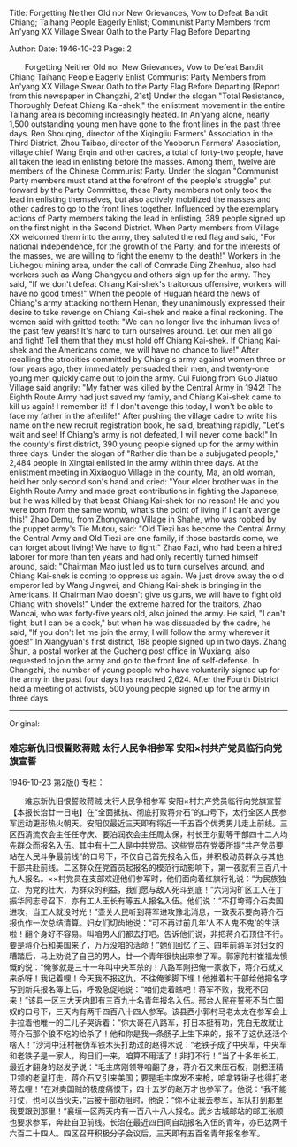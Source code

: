 Title: Forgetting Neither Old nor New Grievances, Vow to Defeat Bandit Chiang; Taihang People Eagerly Enlist; Communist Party Members from An'yang XX Village Swear Oath to the Party Flag Before Departing

Author: 
Date: 1946-10-23
Page: 2

　　Forgetting Neither Old nor New Grievances, Vow to Defeat Bandit Chiang
    Taihang People Eagerly Enlist
    Communist Party Members from An'yang XX Village Swear Oath to the Party Flag Before Departing
    [Report from this newspaper in Changzhi, 21st] Under the slogan "Total Resistance, Thoroughly Defeat Chiang Kai-shek," the enlistment movement in the entire Taihang area is becoming increasingly heated. In An'yang alone, nearly 1,500 outstanding young men have gone to the front lines in the past three days. Ren Shouqing, director of the Xiqingliu Farmers' Association in the Third District, Zhou Taibao, director of the Yaoborun Farmers' Association, village chief Wang Erqin and other cadres, a total of forty-two people, have all taken the lead in enlisting before the masses. Among them, twelve are members of the Chinese Communist Party. Under the slogan "Communist Party members must stand at the forefront of the people's struggle" put forward by the Party Committee, these Party members not only took the lead in enlisting themselves, but also actively mobilized the masses and other cadres to go to the front lines together. Influenced by the exemplary actions of Party members taking the lead in enlisting, 389 people signed up on the first night in the Second District. When Party members from Village XX welcomed them into the army, they saluted the red flag and said, "For national independence, for the growth of the Party, and for the interests of the masses, we are willing to fight the enemy to the death!" Workers in the Liuhegou mining area, under the call of Comrade Ding Zhenhua, also had workers such as Wang Changyou and others sign up for the army. They said, "If we don't defeat Chiang Kai-shek's traitorous offensive, workers will have no good times!" When the people of Huguan heard the news of Chiang's army attacking northern Henan, they unanimously expressed their desire to take revenge on Chiang Kai-shek and make a final reckoning. The women said with gritted teeth: "We can no longer live the inhuman lives of the past few years! It's hard to turn ourselves around. Let our men all go and fight! Tell them that they must hold off Chiang Kai-shek. If Chiang Kai-shek and the Americans come, we will have no chance to live!" After recalling the atrocities committed by Chiang's army against women three or four years ago, they immediately persuaded their men, and twenty-one young men quickly came out to join the army. Cui Fulong from Guo Jiatuo Village said angrily: "My father was killed by the Central Army in 1942! The Eighth Route Army had just saved my family, and Chiang Kai-shek came to kill us again! I remember it! If I don't avenge this today, I won't be able to face my father in the afterlife!" After pushing the village cadre to write his name on the new recruit registration book, he said, breathing rapidly, "Let's wait and see! If Chiang's army is not defeated, I will never come back!" In the county's first district, 390 young people signed up for the army within three days. Under the slogan of "Rather die than be a subjugated people," 2,484 people in Xingtai enlisted in the army within three days. At the enlistment meeting in Xixiaoguo Village in the county, Ma, an old woman, held her only second son's hand and cried: "Your elder brother was in the Eighth Route Army and made great contributions in fighting the Japanese, but he was killed by that beast Chiang Kai-shek for no reason! He and you were born from the same womb, what's the point of living if I can't avenge this!" Zhao Demu, from Zhongwang Village in Shahe, who was robbed by the puppet army's Tie Mutou, said: "Old Tiezi has become the Central Army, the Central Army and Old Tiezi are one family, if those bastards come, we can forget about living! We have to fight!" Zhao Fazi, who had been a hired laborer for more than ten years and had only recently turned himself around, said: "Chairman Mao just led us to turn ourselves around, and Chiang Kai-shek is coming to oppress us again. We just drove away the old emperor led by Wang Jingwei, and Chiang Kai-shek is bringing in the Americans. If Chairman Mao doesn't give us guns, we will have to fight old Chiang with shovels!" Under the extreme hatred for the traitors, Zhao Wancai, who was forty-five years old, also joined the army. He said, "I can't fight, but I can be a cook," but when he was dissuaded by the cadre, he said, "If you don't let me join the army, I will follow the army wherever it goes!" In Xiangyuan's first district, 188 people signed up in two days. Zhang Shun, a postal worker at the Gucheng post office in Wuxiang, also requested to join the army and go to the front line of self-defense. In Changzhi, the number of young people who have voluntarily signed up for the army in the past four days has reached 2,624. After the Fourth District held a meeting of activists, 500 young people signed up for the army in three days.



<hr /> 

Original: 


### 难忘新仇旧恨誓败蒋贼  太行人民争相参军  安阳×村共产党员临行向党旗宣誓

1946-10-23
第2版()
专栏：

　　难忘新仇旧恨誓败蒋贼
    太行人民争相参军
    安阳×村共产党员临行向党旗宣誓
    【本报长治廿一日电】在“全面抵抗、彻底打败蒋介石”的口号下，太行全区人民参军运动更形热火朝天。安阳仅最近三天即有将近一千五百个优秀男儿走上前线。三区西清流农会主任任守庆、要泊润农会主任周太保，村长王尔勤等干部四十二人均先群众而报名入伍。其中有十二人是中共党员。这些党员在党委所提“共产党员要站在人民斗争最前线”的口号下，不仅自己首先报名入伍，并积极动员群众与其他干部共赴前线。二区群众在党首员起报名的模范行动影响下，第一夜就有三百八十九人报名。××村党员在支部欢迎他们参军时，他们面向着红旗行礼说：“为民族独立、为党的壮大，为群众的利益，我们愿与敌人死斗到底！”六河沟矿区工人在丁振华同志号召下，亦有工人王长有等五人报名入伍。他们说：“不打垮蒋介石卖国进攻，当工人就没时光！”壶关人民听到蒋军进攻豫北消息，一致表示要向蒋介石报仇作一次总结清算。妇女们切齿地说：“可不再过前几年‘人不人鬼不鬼’的生活啦！翻个身好不容易。叫咱男人们都去打吧。告诉他们说，非把蒋介石顶住不行。要是蒋介石和美国来了，万万没咱的活命！”她们回忆了三、四年前蒋军对妇女的糟踏后，马上劝说了自己的男人，廿一个青年很快出来参了军。郭家陀村崔福龙愤慨的说：“俺爹就是三十一年叫中央军杀的！八路军刚把俺一家救下，蒋介石就又来杀呀！我记着哩！今天我不报这仇，不往俺爹脚下埋！他推着村干部给他把名字写到新兵报名簿上后，呼吸急促地说：“咱们走着瞧吧！蒋军不败，我死不回来！”该县一区三大天内即有三百九十名青年报名入伍。邢台人民在誓死不当亡国奴的口号下，三天内有两千四百八十四人参军。该县西小郭村马老太太在参军会上手拉着他唯一的二儿子哭诉着：“你大哥在八路军，打日本挺有功，凭白无故就让蒋介石那个狼不吃的给杀了！他和你是我一条肠子上生下来的，报不了这仇还活个啥人！”沙河中汪村被伪军铁木头打劫过的赵得木说：“老铁子成了中央军，中央军和老铁子是一家人，狗日们一来，咱算不用活了！非打不行！”当了十多年长工，最近才翻身的赵发子说：“毛主席刚领导咱翻了身，蒋介石又来压石板，刚把汪精卫领的老皇打走，蒋介石又引来美国；要是毛主席发不来枪，咱拿铁锹子也得打老蒋去哩！”在对卖国贼的极度痛恨下，四十五岁的赵万才也参军了。他说：“我不能打仗，也可以当伙夫，”后被干部劝阻时，他说：“你不让我去参军，军队打到那里我要跟到那里！”襄垣一区两天内有一百八十八人报名。武乡古城邮站的邮工张顺也要求参军，奔赴自卫前线。长治在最近四日间自动报名入伍的青年，亦已达两千六百二十四人。四区召开积极分子会议后，三天即有五百名青年报名参军。
